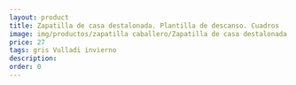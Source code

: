 ```yaml
---
layout: product
title: Zapatilla de casa destalonada. Plantilla de descanso. Cuadros
image: img/productos/zapatilla caballero/Zapatilla de casa destalonada. Plantilla de descanso. Cuadros=27=gris Vulladi invierno.webp
price: 27
tags: gris Vulladi invierno
description: 
order: 0
---
```

